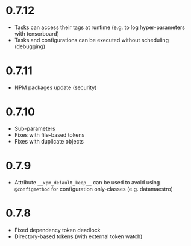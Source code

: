# 0.7.12

- Tasks can access their tags at runtime (e.g. to log hyper-parameters with tensorboard)
- Tasks and configurations can be executed without scheduling (debugging)

# 0.7.11

- NPM packages update (security)

# 0.7.10

- Sub-parameters
- Fixes with file-based tokens
- Fixes with duplicate objects

# 0.7.9

- Attribute `__xpm_default_keep__` can be used to avoid using `@configmethod` for configuration only-classes (e.g. datamaestro)

# 0.7.8

- Fixed dependency token deadlock
- Directory-based tokens (with external token watch)

